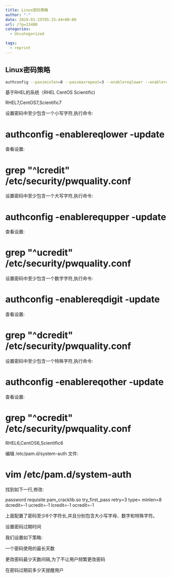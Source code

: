 ```yaml
---
title: Linux密码策略
author: "-"
date: 2019-01-25T05:33:44+00:00
url: /?p=13480
categories:
  - Uncategorized

tags:
  - reprint
---
```

## Linux密码策略
```bash
authconfig --passminlen=8 --passmaxrepeat=3 --enablereqlower --enablerequpper --enablereqdigit --enablereqother --update
```

基于RHEL的系统（RHEL CentOS Scientific) 
  
RHEL7,CentOS7,Scientific7
  
设置密码中至少包含一个小写字符,执行命令: 

# authconfig -enablereqlower -update

查看设置: 

# grep "^lcredit" /etc/security/pwquality.conf

设置密码中至少包含一个大写字符,执行命令: 

# authconfig -enablerequpper -update

查看设置: 

# grep "^ucredit" /etc/security/pwquality.conf

设置密码中至少包含一个数字字符,执行命令: 

# authconfig -enablereqdigit -update

查看设置: 

# grep "^dcredit" /etc/security/pwquality.conf

设置密码中至少包含一个特殊字符,执行命令: 

# authconfig -enablereqother -update

查看设置: 

# grep "^ocredit" /etc/security/pwquality.conf

RHEL6,CentOS6,Scientific6
  
编辑 /etc/pam.d/system-auth 文件: 

# vim /etc/pam.d/system-auth

找到如下一行,修改: 

password requisite pam_cracklib.so try_first_pass retry=3 type= minlen=8 dcredit=-1 ucredit=-1 lcredit=-1 ocredit=-1
  
上面配置了密码至少8个字符长,并且分别包含大小写字母、数字和特殊字符。

设置密码过期时间
  
我们设置如下策略: 

一个密码使用的最长天数
  
更改密码最少天数间隔,为了不让用户频繁更改密码
  
在密码过期前多少天提醒用户
